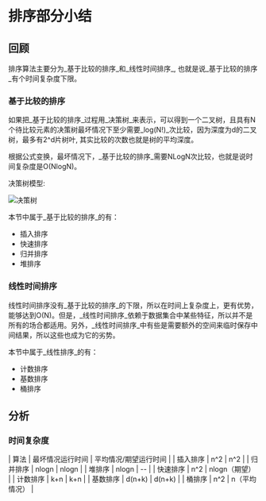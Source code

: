 # 排序部分小结

## 回顾
排序算法主要分为_基于比较的排序_和_线性时间排序_, 也就是说_基于比较的排序_有个时间复杂度下限。

### 基于比较的排序
如果把_基于比较的排序_过程用_决策树_来表示，可以得到一个二叉树，且具有N个待比较元素的决策树最坏情况下至少需要_log(N!)_次比较，因为深度为d的二叉树，最多有2^d片树叶, 其实比较的次数也就是树的平均深度。

根据公式变换，最坏情况下，_基于比较的排序_需要NLogN次比较，也就是说时间复杂度是O(NlogN)。

决策树模型:

![决策树](http://jing4seven.github.io/assets/images/decision.tree.jpg)

本节中属于_基于比较的排序_的有：

* 插入排序
* 快速排序
* 归并排序
* 堆排序

### 线性时间排序

线性时间排序没有_基于比较的排序_的下限，所以在时间上复杂度上，更有优势，能够达到O(N)。但是，_线性时间排序_依赖于数据集合中某些特征，所以并不是所有的场合都适用。另外，_线性时间排序_中有些是需要额外的空间来临时保存中间结果，所以这些也成为它的劣势。

本节中属于_线性排序_的有：

* 计数排序
* 基数排序
* 桶排序

## 分析

### 时间复杂度
| 算法     | 最坏情况运行时间 | 平均情况/期望运行时间 |
| 插入排序 | n^2              | n^2                   |
| 归并排序 | nlogn            | nlogn                 |
| 堆排序   | nlogn            | --                    |
| 快速排序 | n^2              | nlogn（期望）                 |
| 计数排序 | k+n              | k+n                   |
| 基数排序 | d(n+k)           | d(n+k)                |
| 桶排序   | n^2              | n（平均情况）         |
